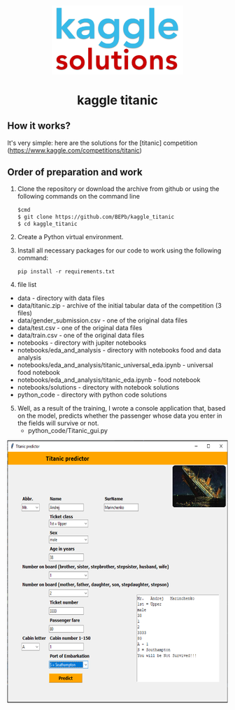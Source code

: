 <div align="center">


<img src="./art/logo.png" alt="Bot logo" width="300" height="156.5">

# kaggle titanic

</div>

## How it works?

It's very simple: here are the solutions for the [titanic] competition (https://www.kaggle.com/competitions/titanic)

## Order of preparation and work

1. Clone the repository or download the archive from github or using the following commands on the command line
    ```command line
    $cmd
    $ git clone https://github.com/BEPb/kaggle_titanic
    $ cd kaggle_titanic
    ```

2. Create a Python virtual environment.
3. Install all necessary packages for our code to work using the following command:

     ```
     pip install -r requirements.txt
     ```
4. file list
- data - directory with data files
- data/titanic.zip - archive of the initial tabular data of the competition (3 files)
- data/gender_submission.csv - one of the original data files
- data/test.csv - one of the original data files
- data/train.csv - one of the original data files
- notebooks - directory with jupiter notebooks
- notebooks/eda_and_analysis - directory with notebooks food and data analysis
- notebooks/eda_and_analysis/titanic_universal_eda.ipynb - universal food notebook
- notebooks/eda_and_analysis/titanic_eda.ipynb - food notebook
- notebooks/solutions - directory with notebook solutions
- python_code - directory with python code solutions


5. Well, as a result of the training, I wrote a console application that, based on the model, predicts whether the 
passenger whose data you enter in the fields will survive or not. 
   - python_code/Titanic_gui.py

<img src="./art/gui.png" alt="Bot logo" width="600" height="600">